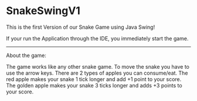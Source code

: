 # SnakeSwingV1

This is the first Version of our Snake Game using Java Swing!

If your run the Application through the IDE, you immediately start the game.

----------------

About the game:

The game works like any other snake game.
To move the snake you have to use the arrow keys.
There are 2 types of apples you can consume/eat.
The red apple makes your snake 1 tick longer and add +1 point to your score.
The golden apple makes your snake 3 ticks longer and adds +3 points to your score.
